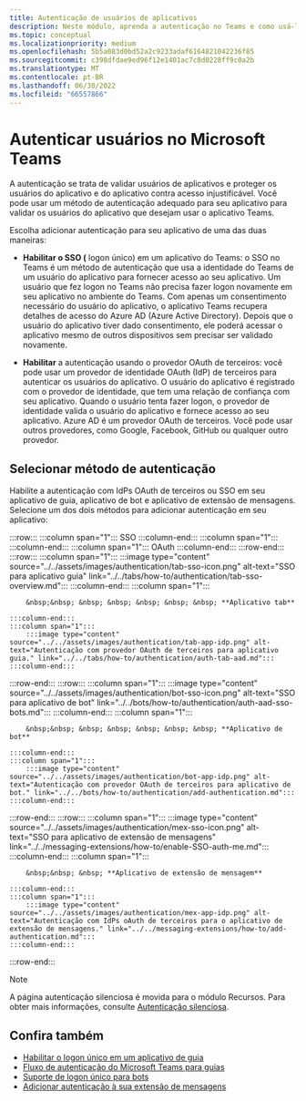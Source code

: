 ```yaml
---
title: Autenticação de usuários de aplicativos
description: Neste módulo, aprenda a autenticação no Teams e como usá-la nos aplicativos, o fluxo de autenticação baseado na Web e o fluxo OAuthPrompt para bots conversacionais
ms.topic: conceptual
ms.localizationpriority: medium
ms.openlocfilehash: 5b5a083d0bd52a2c9233adaf6164821042236f85
ms.sourcegitcommit: c398dfdae9ed96f12e1401ac7c8d0228ff9c0a2b
ms.translationtype: MT
ms.contentlocale: pt-BR
ms.lasthandoff: 06/30/2022
ms.locfileid: "66557866"
---
```

# <a name="authenticate-users-in-microsoft-teams"></a>Autenticar usuários no Microsoft Teams

A autenticação se trata de validar usuários de aplicativos e proteger os usuários do aplicativo e do aplicativo contra acesso injustificável. Você pode usar um método de autenticação adequado para seu aplicativo para validar os usuários do aplicativo que desejam usar o aplicativo Teams.

Escolha adicionar autenticação para seu aplicativo de uma das duas maneiras:

- **Habilitar o SSO (** logon único) em um aplicativo do Teams: o SSO no Teams é um método de autenticação que usa a identidade do Teams de um usuário do aplicativo para fornecer acesso ao seu aplicativo. Um usuário que fez logon no Teams não precisa fazer logon novamente em seu aplicativo no ambiente do Teams. Com apenas um consentimento necessário do usuário do aplicativo, o aplicativo Teams recupera detalhes de acesso do Azure AD (Azure Active Directory). Depois que o usuário do aplicativo tiver dado consentimento, ele poderá acessar o aplicativo mesmo de outros dispositivos sem precisar ser validado novamente.

- **Habilitar** a autenticação usando o provedor OAuth de terceiros: você pode usar um provedor de identidade OAuth (IdP) de terceiros para autenticar os usuários do aplicativo. O usuário do aplicativo é registrado com o provedor de identidade, que tem uma relação de confiança com seu aplicativo. Quando o usuário tenta fazer logon, o provedor de identidade valida o usuário do aplicativo e fornece acesso ao seu aplicativo. Azure AD é um provedor OAuth de terceiros. Você pode usar outros provedores, como Google, Facebook, GitHub ou qualquer outro provedor.

## <a name="select-authentication-method"></a>Selecionar método de autenticação

Habilite a autenticação com IdPs OAuth de terceiros ou SSO em seu aplicativo de guia, aplicativo de bot e aplicativo de extensão de mensagens. Selecione um dos dois métodos para adicionar autenticação em seu aplicativo:

:::row:::
    :::column span="1":::
        SSO
    :::column-end:::
    :::column span="1":::
        &nbsp;
    :::column-end:::
    :::column span="1":::
        OAuth
    :::column-end:::
:::row-end:::
:::row:::
    :::column span="1":::
        :::image type="content" source="../../assets/images/authentication/tab-sso-icon.png" alt-text="SSO para aplicativo guia" link="../../tabs/how-to/authentication/tab-sso-overview.md":::
    :::column-end:::
    :::column span="1":::
        <br>

        &nbsp;&nbsp; &nbsp; &nbsp; &nbsp; &nbsp; &nbsp; **Aplicativo tab**  
        
    :::column-end:::
    :::column span="1":::
        :::image type="content" source="../../assets/images/authentication/tab-app-idp.png" alt-text="Autenticação com provedor OAuth de terceiros para aplicativo guia." link="../../tabs/how-to/authentication/auth-tab-aad.md":::
    :::column-end:::
:::row-end:::
:::row:::
    :::column span="1":::
        :::image type="content" source="../../assets/images/authentication/bot-sso-icon.png" alt-text="SSO para aplicativo de bot" link="../../bots/how-to/authentication/auth-aad-sso-bots.md":::
    :::column-end:::
    :::column span="1":::
        <br>

        &nbsp;&nbsp; &nbsp; &nbsp; &nbsp; &nbsp; &nbsp; **Aplicativo de bot**
        
    :::column-end:::
    :::column span="1":::
        :::image type="content" source="../../assets/images/authentication/bot-app-idp.png" alt-text="Autenticação com provedor OAuth de terceiros para aplicativo de bot." link="../../bots/how-to/authentication/add-authentication.md":::
    :::column-end:::
:::row-end:::
:::row:::
    :::column span="1":::
        :::image type="content" source="../../assets/images/authentication/mex-sso-icon.png" alt-text="SSO para aplicativo de extensão de mensagens" link="../../messaging-extensions/how-to/enable-SSO-auth-me.md":::
    :::column-end:::
    :::column span="1":::
        <br>

        &nbsp;&nbsp; &nbsp; **Aplicativo de extensão de mensagem**
        
    :::column-end:::
    :::column span="1":::
        :::image type="content" source="../../assets/images/authentication/mex-app-idp.png" alt-text="Autenticação com IdPs oAuth de terceiros para o aplicativo de extensão de mensagens." link="../../messaging-extensions/how-to/add-authentication.md":::
    :::column-end:::
:::row-end:::

> [!NOTE]
> A página autenticação silenciosa é movida para o módulo Recursos. Para obter mais informações, consulte [Autenticação silenciosa](../../tabs/how-to/authentication/auth-silent-aad.md).

## <a name="see-also"></a>Confira também

- [Habilitar o logon único em um aplicativo de guia](../../tabs/how-to/authentication/tab-sso-overview.md)
- [Fluxo de autenticação do Microsoft Teams para guias](~/tabs/how-to/authentication/auth-flow-tab.md)
- [Suporte de logon único para bots](~/bots/how-to/authentication/auth-aad-sso-bots.md)
- [Adicionar autenticação à sua extensão de mensagens](~/messaging-extensions/how-to/add-authentication.md)
